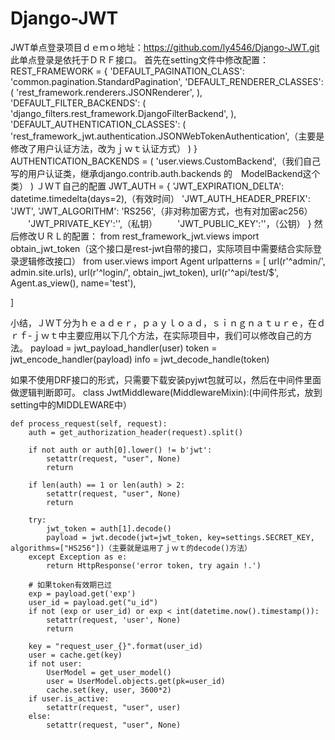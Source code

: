 # Django-JWT
JWT单点登录项目ｄｅｍｏ地址：https://github.com/ly4546/Django-JWT.git
此单点登录是依托于ＤＲＦ接口。
首先在setting文件中修改配置：
REST_FRAMEWORK = {
    'DEFAULT_PAGINATION_CLASS':
        'common.pagination.StandardPagination',
    'DEFAULT_RENDERER_CLASSES': (
        'rest_framework.renderers.JSONRenderer',
    ),
    'DEFAULT_FILTER_BACKENDS': (
        'django_filters.rest_framework.DjangoFilterBackend',
    ),
    'DEFAULT_AUTHENTICATION_CLASSES': (
        'rest_framework_jwt.authentication.JSONWebTokenAuthentication',（主要是修改了用户认证方法，改为ｊｗｔ认证方式）
    )
}
AUTHENTICATION_BACKENDS = (
    'user.views.CustomBackend',（我们自己写的用户认证类，继承django.contrib.auth.backends 的　ModelBackend这个类）
)
ＪＷＴ自己的配置
JWT_AUTH = {
    'JWT_EXPIRATION_DELTA': datetime.timedelta(days=2),（有效时间）
    'JWT_AUTH_HEADER_PREFIX': 'JWT',
    'JWT_ALGORITHM': 'RS256',（非对称加密方式，也有对加密ac256）
　　'JWT_PRIVATE_KEY':'',（私钥）
　　'JWT_PUBLIC_KEY':''，（公钥）
}
然后修改ＵＲＬ的配置：
from rest_framework_jwt.views import obtain_jwt_token（这个接口是rest-jwt自带的接口，实际项目中需要结合实际登录逻辑修改接口）
from user.views import Agent
urlpatterns = [
    url(r'^admin/', admin.site.urls),
    url(r'^login/', obtain_jwt_token),
    url(r'^api/test/$', Agent.as_view(), name='test'),

]


小结，ＪＷＴ分为ｈｅａｄｅｒ，ｐａｙｌｏａｄ，ｓｉｎｇｎａｔｕｒｅ，在ｄｒｆ-ｊｗｔ中主要应用以下几个方法，在实际项目中，我们可以修改自己的方法。
payload = jwt_payload_handler(user)
token = jwt_encode_handler(payload)
info = jwt_decode_handle(token)

如果不使用DRF接口的形式，只需要下载安装pyjwt包就可以，然后在中间件里面做逻辑判断即可。
class JwtMiddleware(MiddlewareMixin):(中间件形式，放到setting中的MIDDLEWARE中）

    def process_request(self, request):
        auth = get_authorization_header(request).split()

        if not auth or auth[0].lower() != b'jwt':
            setattr(request, "user", None)
            return

        if len(auth) == 1 or len(auth) > 2:
            setattr(request, "user", None)
            return

        try:
            jwt_token = auth[1].decode()
            payload = jwt.decode(jwt=jwt_token, key=settings.SECRET_KEY, algorithms=["HS256"])（主要就是运用了ｊｗｔ的decode()方法）
        except Exception as e:
            return HttpResponse('error token, try again !.')

        # 如果token有效期已过
        exp = payload.get('exp')
        user_id = payload.get("u_id")
        if not (exp or user_id) or exp < int(datetime.now().timestamp()):
            setattr(request, 'user', None)
            return

        key = "request_user_{}".format(user_id)
        user = cache.get(key)
        if not user:
            UserModel = get_user_model()
            user = UserModel.objects.get(pk=user_id)
            cache.set(key, user, 3600*2)
        if user.is_active:
            setattr(request, "user", user)
        else:
            setattr(request, "user", None)


